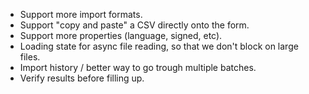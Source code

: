- Support more import formats.
- Support "copy and paste" a CSV directly onto the form.
- Support more properties (language, signed, etc).
- Loading state for async file reading, so that we don't block on large files.
- Import history / better way to go trough multiple batches.
- Verify results before filling up.
